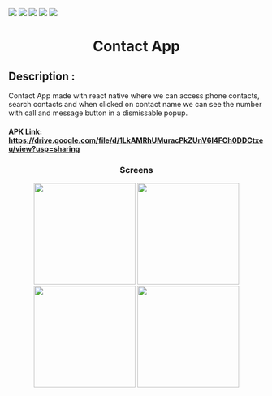 ![](https://img.shields.io/badge/Application-Contact_App-yellow.svg)
![](https://img.shields.io/badge/Programming_Language-JavaScript-blue.svg)
![](https://img.shields.io/badge/Framework_Used-React_Native-brown.svg)
![](https://img.shields.io/badge/Dart_Version-2.18.6-skyblue.svg)
![](https://img.shields.io/badge/Status-Complete-green.svg)

<h1 align="center">Contact App</h1>

## Description :

<p>Contact App made with react native where we can access phone contacts, search contacts and when clicked on contact name we can see the number with call and message button in a dismissable popup.</p>

#### APK Link: https://drive.google.com/file/d/1LkAMRhUMuracPkZUnV6l4FCh0DDCtxeu/view?usp=sharing

### <p align="center"> Screens </p>

<p align="center">
<img src="https://i.postimg.cc/9XT2WpMc/image.png" width=200 /> 
<img src="https://i.postimg.cc/MHtdWNfs/image.png" width=200 />
<img src="https://i.postimg.cc/7hLSN6bV/image.png" width=200 />
<img src="https://i.postimg.cc/Gt9sy5Sg/image.png" width=200 />
</p>
